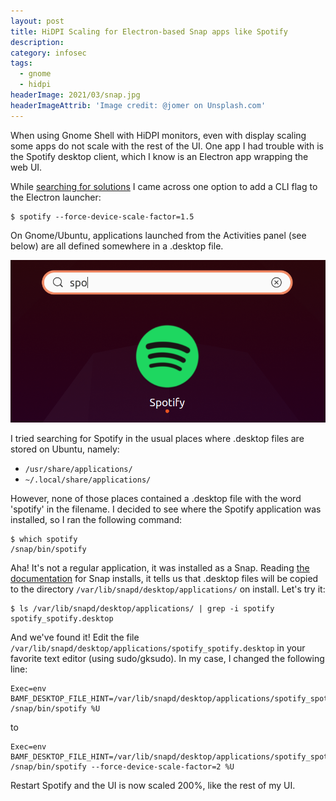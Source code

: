 ```yaml
---
layout: post
title: HiDPI Scaling for Electron-based Snap apps like Spotify
description:
category: infosec
tags:
  - gnome
  - hidpi
headerImage: 2021/03/snap.jpg
headerImageAttrib: 'Image credit: @jomer on Unsplash.com'
---
```


When using Gnome Shell with HiDPI monitors, even with display scaling some
apps do not scale with the rest of the UI. One app I had trouble with is the
Spotify desktop client, which I know is an Electron app wrapping the web UI.

While [searching for solutions](https://wiki.archlinux.org/index.php/HiDPI#Spotify)
I came across one option to add a CLI flag to the Electron launcher:

    $ spotify --force-device-scale-factor=1.5

On Gnome/Ubuntu, applications launched from the Activities panel (see below)
are all defined somewhere in a .desktop file.

![Spotify in the Gnome Activities panel](/images/2021/03/spotify-search.png)

I tried searching for Spotify in the usual places where .desktop files are
stored on Ubuntu, namely:

* `/usr/share/applications/`
* `~/.local/share/applications/`

However, none of those places contained a .desktop file with the word 'spotify'
in the filename. I decided to see where the Spotify application was installed,
so I ran the following command:

    $ which spotify
    /snap/bin/spotify

Aha! It's not a regular application, it was installed as a Snap. Reading
[the documentation](https://snapcraft.io/docs/desktop-menu-icon-support) for
Snap installs, it tells us that .desktop files will be copied to the directory
`/var/lib/snapd/desktop/applications/` on install. Let's try it:

    $ ls /var/lib/snapd/desktop/applications/ | grep -i spotify
    spotify_spotify.desktop

And we've found it! Edit the file `/var/lib/snapd/desktop/applications/spotify_spotify.desktop`
in your favorite text editor (using sudo/gksudo). In my case, I changed the following line:

```plain
Exec=env BAMF_DESKTOP_FILE_HINT=/var/lib/snapd/desktop/applications/spotify_spotify.desktop /snap/bin/spotify %U
```

to

```plain
Exec=env BAMF_DESKTOP_FILE_HINT=/var/lib/snapd/desktop/applications/spotify_spotify.desktop /snap/bin/spotify --force-device-scale-factor=2 %U
```

Restart Spotify and the UI is now scaled 200%, like the rest of my UI.